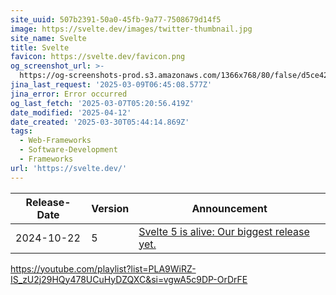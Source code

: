 ```yaml
---
site_uuid: 507b2391-50a0-45fb-9a77-7508679d14f5
image: https://svelte.dev/images/twitter-thumbnail.jpg
site_name: Svelte
title: Svelte
favicon: https://svelte.dev/favicon.png
og_screenshot_url: >-
  https://og-screenshots-prod.s3.amazonaws.com/1366x768/80/false/d5ce42d3352af3144b253670b8c6e9d274edd84ae1a6d00f4bcb57078b7e303f.jpeg
jina_last_request: '2025-03-09T06:45:08.577Z'
jina_error: Error occurred
og_last_fetch: '2025-03-07T05:20:56.419Z'
date_modified: '2025-04-12'
date_created: '2025-03-30T05:44:14.869Z'
tags:
  - Web-Frameworks
  - Software-Development
  - Frameworks
url: 'https://svelte.dev/'
---
```















| Release-Date | Version | Announcement                                                                             |
| ------------ | ------- | ---------------------------------------------------------------------------------------- |
| 2024-10-22   | 5       | [Svelte 5 is alive: Our biggest release yet.](https://svelte.dev/blog/svelte-5-is-alive) |


https://youtube.com/playlist?list=PLA9WiRZ-IS_zU2j29HQy478UCuHyDZQXC&si=vgwA5c9DP-OrDrFE